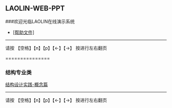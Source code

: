 

## LAOLIN-WEB-PPT
###欢迎光临LAOLIN在线演示系统
  

- <a href='./?ppt=data%2fppt-help.md'>[帮助文件]</a>

 * * * * * *
请按 【空格】【n】【p】【←】【→】 按进行左右翻页

===============

 <!-- .slide: data-background="#ff0000" -->
### 结构专业类


<a href='./?ppt=data%2fppt-1.md'>结构设计实践-概念篇</a></li>

 * * * * * *
请按 【空格】【n】【p】【←】【→】 按进行左右翻页
